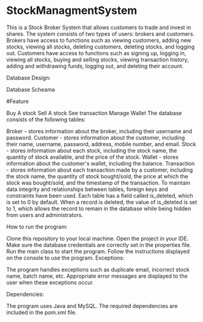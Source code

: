 # StockManagmentSystem

This is a Stock Broker System that allows customers to trade and invest in shares. The system consists of two types of users: brokers and customers. Brokers have access to functions such as viewing customers, adding new stocks, viewing all stocks, deleting customers, deleting stocks, and logging out. Customers have access to functions such as signing up, logging in, viewing all stocks, buying and selling stocks, viewing transaction history, adding and withdrawing funds, logging out, and deleting their account.

Database Design: 






Database Scheama

#Feature

Buy A stock
Sell A stock
See transaction
Manage Wallet
The database consists of the following tables:

Broker - stores information about the broker, including their username and password. Customer - stores information about the customer, including their name, username, password, address, mobile number, and email. Stock - stores information about each stock, including the stock name, the quantity of stock available, and the price of the stock. Wallet - stores information about the customer's wallet, including the balance. Transaction - stores information about each transaction made by a customer, including the stock name, the quantity of stock bought/sold, the price at which the stock was bought/sold, and the timestamp of the transaction. To maintain data integrity and relationships between tables, foreign keys and constraints have been used. Each table has a field called is_deleted, which is set to 0 by default. When a record is deleted, the value of is_deleted is set to 1, which allows the record to remain in the database while being hidden from users and administrators.

How to run the program:

Clone this repository to your local machine. Open the project in your IDE. Make sure the database credentials are correctly set in the properties file. Run the main class to start the program. Follow the instructions displayed on the console to use the program. Exceptions:

The program handles exceptions such as duplicate email, incorrect stock name, batch name, etc. Appropriate error messages are displayed to the user when these exceptions occur.

Dependencies:

The program uses Java and MySQL. The required dependencies are included in the pom.xml file.
